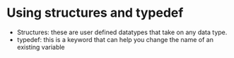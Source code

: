 # Using structures and typedef
- Structures: these are user defined datatypes that take on any data type.
- typedef: this is a keyword that can help you change the name of an existing variable
